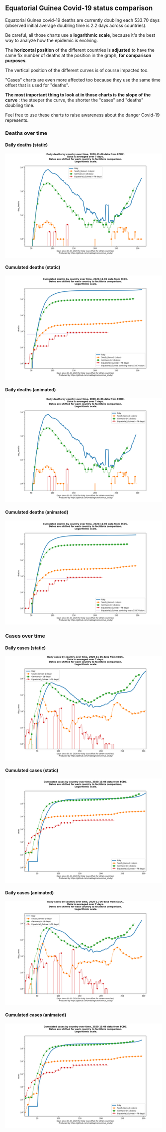## Equatorial Guinea Covid-19 status comparison 

Equatorial Guinea covid-19 deaths are currently doubling each 533.70 days (observed initial average doubling time is 2.2 days across countries).



Be careful, all those charts use a **logarithmic scale**, because it's the best way to analyze how the epidemic is evolving.
 
The **horizontal position** of the different countries is **adjusted** to have the same fix number of deaths at the position in the graph, **for comparison purposes**.

The vertical position of the different curves is of course impacted too.

"Cases" charts are even more affected too because they use the same time offset that is used for "deaths".

**The most important thing to look at in those charts is the slope of the curve** : the steeper the curve, the shorter the "cases" and "deaths" doubling time.

Feel free to use these charts to raise awareness about the danger Covid-19 represents. 


 
### Deaths over time
 
#### Daily deaths (static)
![Equatorial Guinea covid-19 daily deaths static chart](https://raw.githubusercontent.com/madlag/coronavirus_study/master/notebooks/graphs/2020-11-06/countries/Equatorial_Guinea/2020-11-06_Equatorial_Guinea_day_deaths.png "Equatorial Guinea covid-19 day_deaths static chart")   
 
#### Cumulated deaths (static)
![Equatorial Guinea covid-19 cumulated deaths static chart](https://raw.githubusercontent.com/madlag/coronavirus_study/master/notebooks/graphs/2020-11-06/countries/Equatorial_Guinea/2020-11-06_Equatorial_Guinea_deaths.png "Equatorial Guinea covid-19 deaths static chart")   
 
#### Daily deaths (animated)
![Equatorial Guinea covid-19 daily deaths animated chart](https://raw.githubusercontent.com/madlag/coronavirus_study/master/notebooks/graphs/2020-11-06/countries/Equatorial_Guinea/2020-11-06_Equatorial_Guinea_day_deaths.gif "Equatorial Guinea covid-19 day_deaths animated chart")   
 
#### Cumulated deaths (animated)
![Equatorial Guinea covid-19 cumulated deaths animated chart](https://raw.githubusercontent.com/madlag/coronavirus_study/master/notebooks/graphs/2020-11-06/countries/Equatorial_Guinea/2020-11-06_Equatorial_Guinea_deaths.gif "Equatorial Guinea covid-19 deaths animated chart")   

 
### Cases over time
 
#### Daily cases (static)
![Equatorial Guinea covid-19 daily cases static chart](https://raw.githubusercontent.com/madlag/coronavirus_study/master/notebooks/graphs/2020-11-06/countries/Equatorial_Guinea/2020-11-06_Equatorial_Guinea_day_cases.png "Equatorial Guinea covid-19 day_cases static chart")   
 
#### Cumulated cases (static)
![Equatorial Guinea covid-19 cumulated cases static chart](https://raw.githubusercontent.com/madlag/coronavirus_study/master/notebooks/graphs/2020-11-06/countries/Equatorial_Guinea/2020-11-06_Equatorial_Guinea_cases.png "Equatorial Guinea covid-19 cases static chart")   
 
#### Daily cases (animated)
![Equatorial Guinea covid-19 daily cases animated chart](https://raw.githubusercontent.com/madlag/coronavirus_study/master/notebooks/graphs/2020-11-06/countries/Equatorial_Guinea/2020-11-06_Equatorial_Guinea_day_cases.gif "Equatorial Guinea covid-19 day_cases animated chart")   
 
#### Cumulated cases (animated)
![Equatorial Guinea covid-19 cumulated cases animated chart](https://raw.githubusercontent.com/madlag/coronavirus_study/master/notebooks/graphs/2020-11-06/countries/Equatorial_Guinea/2020-11-06_Equatorial_Guinea_cases.gif "Equatorial Guinea covid-19 cases animated chart")   

